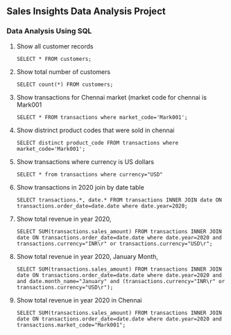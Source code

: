 ## Sales Insights Data Analysis Project

### Data Analysis Using SQL
1. Show all customer records

   `SELECT * FROM customers;`

2. Show total number of customers

   `SELECT count(*) FROM customers;`

3. Show transactions for Chennai market (market code for chennai is Mark001

   `SELECT * FROM transactions where market_code='Mark001';`

4. Show distrinct product codes that were sold in chennai

   `SELECT distinct product_code FROM transactions where market_code='Mark001';`

5. Show transactions where currency is US dollars

   `SELECT * from transactions where currency="USD"`

6. Show transactions in 2020 join by date table

   `SELECT transactions.*, date.* FROM transactions INNER JOIN date ON transactions.order_date=date.date where date.year=2020;`

7. Show total revenue in year 2020,

   `SELECT SUM(transactions.sales_amount) FROM transactions INNER JOIN date ON transactions.order_date=date.date where date.year=2020 and transactions.currency="INR\r" or transactions.currency="USD\r";`

8. Show total revenue in year 2020, January Month,

   `SELECT SUM(transactions.sales_amount) FROM transactions INNER JOIN date ON transactions.order_date=date.date where date.year=2020 and and date.month_name="January" and (transactions.currency="INR\r" or transactions.currency="USD\r");`

9. Show total revenue in year 2020 in Chennai

   `SELECT SUM(transactions.sales_amount) FROM transactions INNER JOIN date ON transactions.order_date=date.date where date.year=2020 and transactions.market_code="Mark001";`
